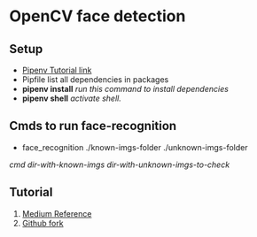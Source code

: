 # OpenCV face detection

## Setup

- [Pipenv Tutorial link](https://pipenv-fork.readthedocs.io/en/latest/basics.html)
- Pipfile list all dependencies in packages
- **pipenv install** _run this command to install dependencies_
- **pipenv shell** _activate shell._

## Cmds to run face-recognition

- face_recognition ./known-imgs-folder ./unknown-imgs-folder

_cmd dir-with-known-imgs dir-with-unknown-imgs-to-check_

## Tutorial

1. [Medium Reference](https://medium.com/@muehler.v/node-js-face-recognition-js-simple-and-robust-face-recognition-using-deep-learning-ea5ba8e852)
2. [Github fork](https://github.com/justadudewhohacks/face-recognition.js#readme)
